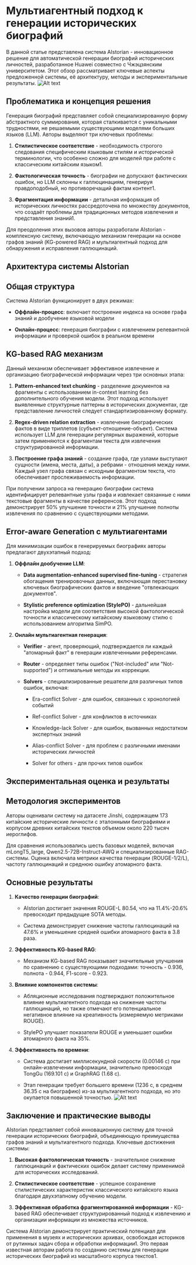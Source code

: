 # Мультиагентный подход к генерации исторических биографий

В данной статье представлена система AIstorian - инновационное решение для автоматической генерации биографий исторических личностей, разработанное Huawei совместно с Чжэцзянским университетом. Этот обзор рассматривает ключевые аспекты предложенной системы, её архитектуру, методы и экспериментальные результаты.
![Alt text](images/Pasted%20image%2020250509145544.png)
## Проблематика и концепция решения

Генерация биографий представляет собой специализированную форму абстрактного суммирования, которая сталкивается с уникальными трудностями, не решаемыми существующими моделями больших языков (LLM). Авторы выделяют три ключевых проблемы:

1. **Стилистическое соответствие** - необходимость строгого следования специфическим языковым стилям и исторической терминологии, что особенно сложно для моделей при работе с классическим китайским языком1.
    
2. **Фактологическая точность** - биографии не допускают фактических ошибок, но LLM склонны к галлюцинациям, генерируя правдоподобный, но противоречащий фактам контент1.
    
3. **Фрагментация информации** - детальная информация об исторических личностях рассредоточена по множеству документов, что создаёт проблемы для традиционных методов извлечения и представления знаний1.
    

Для преодоления этих вызовов авторы разработали AIstorian - комплексную систему, включающую механизм генерации на основе графов знаний (KG-powered RAG) и мультиагентный подход для обнаружения и исправления галлюцинаций.

## Архитектура системы AIstorian

## Общая структура

Система AIstorian функционирует в двух режимах:

- **Оффлайн-процесс**: включает построение индекса на основе графа знаний и дообучение языковой модели
    
- **Онлайн-процесс**: генерация биографии с извлечением релевантной информации и проверкой ошибок в реальном времени
    

## KG-based RAG механизм

Данный механизм обеспечивает эффективное извлечение и организацию биографической информации через три основных этапа:

1. **Pattern-enhanced text chunking** - разделение документов на фрагменты с использованием in-context learning без дополнительного обучения модели. Этот подход использует выявленные структурные паттерны в исторических документах, где представление личностей следует стандартизированному формату.
    
2. **Regex-driven relation extraction** - извлечение биографических фактов в виде триплетов (субъект-отношение-объект). Система использует LLM для генерации регулярных выражений, которые затем применяются к фрагментам текста для извлечения структурированной информации.
    
3. **Построение графа знаний** - создание графа, где узлами выступают сущности (имена, места, даты), а ребрами - отношения между ними. Каждый узел графа связан с исходным фрагментом текста, что обеспечивает прослеживаемость информации.
    

При получении запроса на генерацию биографии система идентифицирует релевантные узлы графа и извлекает связанные с ними текстовые фрагменты в качестве референсов. Этот подход демонстрирует 50% улучшение точности и 21% улучшение полноты извлечения по сравнению с существующими методами.

## Error-aware Generation с мультиагентами

Для минимизации ошибок в генерируемых биографиях авторы предлагают двухэтапный подход:

1. **Оффлайн дообучение LLM**:
    
    - **Data augmentation-enhanced supervised fine-tuning** - стратегия обогащения тренировочных данных, включающая перестановку ключевых биографических фактов и введение "отвлекающих документов".
        
    - **Stylistic preference optimization (StylePO)** - дальнейшая настройка модели для соответствия высокой фактологической точности и классическому китайскому языковому стилю с использованием алгоритма SimPO.
        
2. **Онлайн мультиагентная генерация**:
    
    - **Verifier** - агент, проверяющий, подтверждается ли каждый "атомарный факт" в генерации извлеченными референсами.
        
    - **Router** - определяет типы ошибок ("Not-included" или "Not-supported") и оптимальные методы их коррекции.
        
    - **Solvers** - специализированные решатели для различных типов ошибок, включая:
        
        - Era-conflict Solver - для ошибок, связанных с хронологией событий
            
        - Ref-conflict Solver - для конфликтов в источниках
            
        - Knowledge-lack Solver - для ошибок, вызванных недостатком экспертных знаний
            
        - Alias-conflict Solver - для проблем с различными именами исторических личностей
            
        - Solver for others - для прочих типов ошибок
            

## Экспериментальная оценка и результаты

## Методология экспериментов

Авторы оценивали систему на датасете Jinshi, содержащем 173 китайские исторические личности с эталонными биографиями и корпусом древних китайских текстов объемом около 220 тысяч иероглифов.

Для сравнения использовались шесть базовых моделей, включая mLongT5_large, Qwen2.5-72B-Instruct-AWQ и специализированные RAG-системы. Оценка включала метрики качества генерации (ROUGE-1/2/L), частоту галлюцинаций и среднюю ошибку атомарного факта.

## Основные результаты

1. **Качество генерации биографий**:
    
    - AIstorian достигает значения ROUGE-L 80.54, что на 11.4%-20.6% превосходит предыдущие SOTA методы.
        
    - Система демонстрирует снижение частоты галлюцинаций на 47.6% и уменьшение средней ошибки атомарного факта в 3.8 раза.
        
2. **Эффективность KG-based RAG**:
    
    - Механизм KG-based RAG показывает значительные улучшения по сравнению с существующими подходами: точность - 0.936, полнота - 0.944, F1-score - 0.923.
        
3. **Влияние компонентов системы**:
    
    - Абляционные исследования подтверждают положительное влияние мультиагентного подхода на снижение частоты галлюцинаций, но также отмечают его потенциальное негативное влияние на креативность (измеряемую метриками ROUGE).
        
    - StylePO улучшает показатели ROUGE и уменьшает ошибки атомарного факта на 35%.
        
4. **Эффективность по времени**:
    
    - Система достигает миллисекундной скорости (0.00146 с) при онлайн-извлечении информации, значительно превосходя TongGu (169.101 с) и GraphRAG (1.68 с).
        
    - Этап генерации требует большего времени (1236 с, в среднем 36.35 с на биографию) из-за мультиагентного подхода, но это окупается повышенной точностью.
![Alt text](https://github.com/rocoss/Awesome-RAG/blob/main/images/Pasted%20image%2020250509145544.png)

## Заключение и практические выводы

AIstorian представляет собой инновационную систему для точной генерации исторических биографий, объединяющую преимущества графов знаний и мультиагентного подхода. Ключевые достижения системы:

1. **Высокая фактологическая точность** - значительное снижение галлюцинаций и фактических ошибок делает систему применимой для исторических исследований.
    
2. **Стилистическое соответствие** - успешное сохранение стилистических характеристик классического китайского языка благодаря двухэтапному обучению модели.
    
3. **Эффективная обработка фрагментированной информации** - KG-based RAG обеспечивает структурированный подход к извлечению и организации информации из множества источников.
    

Система AIstorian демонстрирует практический потенциал для применения в музеях и исторических архивах, освобождая историков от рутинных задач сбора и обработки информации1. Это первая известная авторам работа по созданию системы для генерации исторических биографий из масштабного корпуса текстов1.
